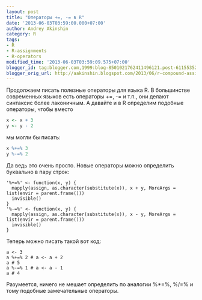 ```yaml
---
layout: post
title: "Операторы +=, -= в R"
date: '2013-06-03T03:59:00.000+07:00'
author: Andrey Akinshin
category: R
tags:
- R
- R-assignments
- R-operators
modified_time: '2013-06-03T03:59:09.575+07:00'
blogger_id: tag:blogger.com,1999:blog-8501021762411496121.post-6115535252467257462
blogger_orig_url: http://aakinshin.blogspot.com/2013/06/r-compound-assignment.html
---
```


Продолжаем писать полезные операторы для языка R. В большинстве современных языков есть операторы +=, -= и т.п., они делают синтаксис более лаконичным. А давайте и в R определим подобные операторы, чтобы вместо

~~~ r
x <- x + 3
y <- y - 2
~~~

мы могли бы писать:


~~~ r
x %+=% 3
y %-=% 2
~~~

<!--more-->

Да ведь это очень просто. Новые операторы можно определить буквально в пару строк:

~~~
'%+=%' <- function(x, y) {
  mapply(assign, as.character(substitute(x)), x + y, MoreArgs = list(envir = parent.frame()))
  invisible()
}
'%-=%' <- function(x, y) {
  mapply(assign, as.character(substitute(x)), x - y, MoreArgs = list(envir = parent.frame()))
  invisible()
}
~~~

Теперь можно писать такой вот код:

~~~
a <- 3
a %+=% 2 # a <- a + 2
a # 5
a %-=% 1 # a <- a - 1
a # 4
~~~

Разумеется, ничего не мешает определить по аналогии %*=%, %/=% и тому подобные замечательные операторы.